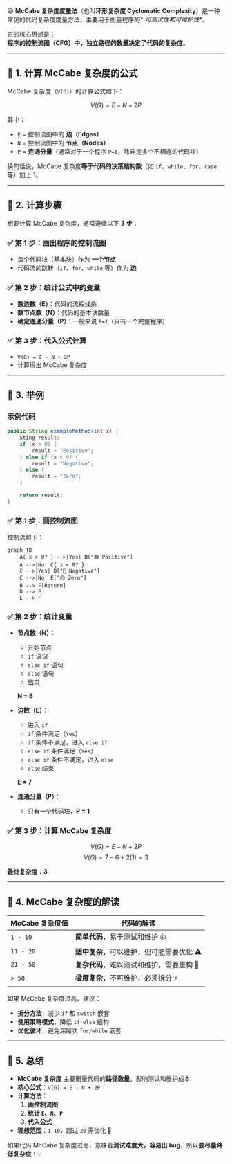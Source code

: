 😃 **McCabe 复杂度度量法**（也叫**环形复杂度 Cyclomatic Complexity**）是一种常见的代码复杂度度量方法，主要用于衡量程序的*
*可测试性**和**可维护性**。

它的核心思想是：  
**程序的控制流图（CFG）中，独立路径的数量决定了代码的复杂度**。

---

## **📌 1. 计算 McCabe 复杂度的公式**

McCabe 复杂度（`V(G)`）的计算公式如下：

$$
V(G) = E - N + 2P
$$

其中：

- `E` = 控制流图中的 **边（Edges）**
- `N` = 控制流图中的 **节点（Nodes）**
- `P` = **连通分量**（通常对于一个程序 `P=1`，除非是多个不相连的代码块）

换句话说，McCabe 复杂度**等于代码的决策结构数**（如 `if`、`while`、`for`、`case` 等）加上 1。

---

## **📌 2. 计算步骤**

想要计算 McCabe 复杂度，通常遵循以下 **3 步**：

### **✅ 第 1 步：画出程序的控制流图**

- 每个代码块（基本块）作为 **一个节点**
- 代码流的跳转（`if`、`for`、`while` 等）作为 **边**

### **✅ 第 2 步：统计公式中的变量**

- **数边数（E）**：代码的流程线条
- **数节点数（N）**：代码的基本块数量
- **确定连通分量（P）**：一般来说 `P=1`（只有一个完整程序）

### **✅ 第 3 步：代入公式计算**

- `V(G) = E - N + 2P`
- 计算得出 McCabe 复杂度

---

## **📌 3. 举例**

### **示例代码**

```java
public String exampleMethod(int x) {
    Sting result;
    if (x > 0) {
        result = "Positive";
    } else if (x < 0) {
        result = "Negative";
    } else {
        result = "Zero";
    }

    return result;
}
```

### **✅ 第 1 步：画控制流图**

控制流如下：

``` mermaid
graph TD
    A{ x > 0? } -->|Yes| B["🟢 Positive"]
    A -->|No| C{ x < 0? }
    C -->|Yes| D["🔴 Negative"]
    C -->|No| E["🟡 Zero"]
    B --> F[Return]
    D --> F
    E --> F

```

### **✅ 第 2 步：统计变量**

- **节点数（N）**：
    - 开始节点
    - `if` 语句
    - `else if` 语句
    - `else` 语句
    - 结束

  **N = 6**

- **边数（E）**：
    - 进入 `if`
    - `if` 条件满足（`Yes`）
    - `if` 条件不满足，进入 `else if`
    - `else if` 条件满足（`Yes`）
    - `else if` 条件不满足，进入 `else`
    - `else` 结束

  **E = 7**

- **连通分量（P）**：
    - 只有一个代码块，**P = 1**

### **✅ 第 3 步：计算 McCabe 复杂度**

$$
V(G) = E - N + 2P
$$
$$
V(G) = 7 - 6 + 2(1) = 3
$$

**最终复杂度：3**

---

## **📌 4. McCabe 复杂度的解读**

| **McCabe 复杂度值** | **代码的解读**                |
|-----------------|--------------------------|
| `1 - 10`        | **简单代码**，易于测试和维护 👍      |
| `11 - 20`       | **适中复杂**，可以维护，但可能需要优化 ⚠  |
| `21 - 50`       | **复杂代码**，难以测试和维护，需要重构 🚨 |
| `> 50`          | **极度复杂**，不可维护，必须拆分 ⚡     |

如果 McCabe 复杂度过高，建议：

- **拆分方法**，减少 `if` 和 `switch` 嵌套
- **使用策略模式**，降低 `if-else` 结构
- **优化循环**，避免深层次 `for/while` 嵌套

---

## **📌 5. 总结**

- **McCabe 复杂度** 主要衡量代码的**路径数量**，影响测试和维护成本
- **核心公式**：`V(G) = E - N + 2P`
- **计算方法**：
    1. **画控制流图**
    2. **统计 `E`、`N`、`P`**
    3. **代入公式**
- **理想范围**：`1-10`，超过 `20` 需优化 🚀

如果代码 McCabe 复杂度过高，意味着**测试难度大，容易出 bug**，所以**要尽量降低复杂度**！💡
